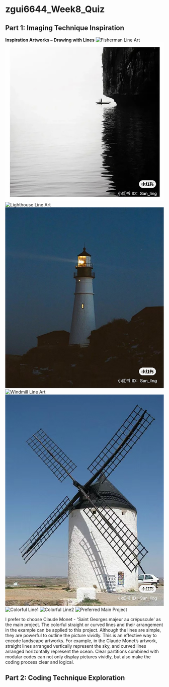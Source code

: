 # zgui6644_Week8_Quiz

## Part 1: Imaging Technique Inspiration
**Inspiration Artworks – Drawing with Lines**
![Fisherman Line Art](readmeImages/Fisherman%20Line%20Art.JPG)
![Fisherman Origin](readmeImages/Fisherman%20Origin.JPG)
![Lighthouse Line Art](readmeImages/Lighthouse%20Line%20Art.JPG)
![Lighthouse Origin](readmeImages/Lighthouse%20Origin.JPG)
![Windmill Line Art](readmeImages/Windmill%20Line%20Art.JPG)
![Windmill Origin](readmeImages/Windmill%20Origin.JPG)
![Colorful Line1](readmeImages/Colorful%20Line1.png)
![Colorful Line2](readmeImages/Colorful%20Line2.jpeg)
![Preferred Main Project](readmeImages/Claude_Monet,_Saint-Georges_majeur_au_crépuscule.jpg)

I prefer to choose Claude Monet - 'Saint Georges majeur au crépuscule' as the main project. The colorful straight or curved lines and their arrangement in the example can be applied to this project. Although the lines are simple, they are powerful to outline the picture vividly. This is an effective way to encode landscape artworks. For example, in the Claude Monet’s artwork, straight lines arranged vertically represent the sky, and curved lines arranged horizontally represent the ocean. Clear partitions combined with modular codes can not only display pictures vividly, but also make the coding process clear and logical.


## Part 2: Coding Technique Exploration

